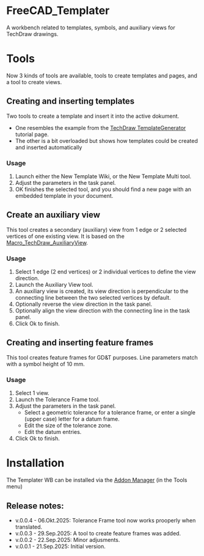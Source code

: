 # FreeCAD_Templater
A workbench related to templates, symbols, and auxiliary views for TechDraw drawings.
# Tools
Now 3 kinds of tools are available, tools to create templates and pages, and a tool to create views.
## Creating and inserting templates
Two tools to create a template and insert it into the active dokument.
* One resembles the example from the [TechDraw TemplateGenerator](https://wiki.freecad.org/TechDraw_TemplateGenerator) tutorial page.
* The other is a bit overloaded but shows how templates could be created and inserted automatically 
### Usage
1. Launch either the New Template Wiki, or the New Template Multi tool.
2. Adjust the parameters in the task panel.
3. OK finishes the selected tool, and you should find a new page with an embedded template in your document.
## Create an auxiliary view
This tool creates a secondary (auxiliary) view from 1 edge or 2 selected vertices of one existing view. It is based on the [Macro_TechDraw_AuxiliaryView](https://wiki.freecad.org/Macro_TechDraw_AuxiliaryView).
### Usage
1. Select 1 edge (2 end vertices) or 2 individual vertices to define the view direction.
2. Launch the Auxiliary View tool.
3. An auxiliary view is created, its view direction is perpendicular to the connecting line between the two selected vertices by default.
4. Optionally reverse the view direction in the task panel.
5. Optionally align the view direction with the connecting line in the task panel.
6. Click Ok to finish.
## Creating and inserting feature frames
This tool creates feature frames for GD&T purposes.
Line parameters match with a symbol height of 10 mm.
### Usage
1. Select 1 view.
2. Launch the Tolerance Frame tool.
3. Adjust the parameters in the task panel.
   * Select a geometric tolerance for a tolerance frame, or enter a single (upper case) letter for a datum frame.
   * Edit the size of the tolerance zone.
   * Edit the datum entries.
4. Click Ok to finish.


# Installation
The Templater WB can be installed via the [Addon Manager](https://github.com/FreeCAD/FreeCAD-addons) (in the Tools menu)

## Release notes:

* v.0.0.4 - 06.Okt.2025: Tolerance Frame tool now works prooperly when translated.
* v.0.0.3 - 29.Sep.2025: A tool to create feature frames was added.
* v.0.0.2 - 22.Sep.2025: Minor adjusments.
* v.0.0.1 - 21.Sep.2025: Initial version.

